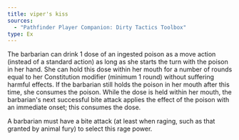 ```yaml
---
title: viper's kiss
sources:
  - "Pathfinder Player Companion: Dirty Tactics Toolbox"
type: Ex
---
```


The barbarian can drink 1 dose of an ingested poison as a move action (instead of a standard action) as long as she starts the turn with the poison in her hand. She can hold this dose within her mouth for a number of rounds equal to her Constitution modifier (minimum 1 round) without suffering harmful effects. If the barbarian still holds the poison in her mouth after this time, she consumes the poison. While the dose is held within her mouth, the barbarian's next successful bite attack applies the effect of the poison with an immediate onset; this consumes the dose.

A barbarian must have a bite attack (at least when raging, such as that granted by animal fury) to select this rage power.
